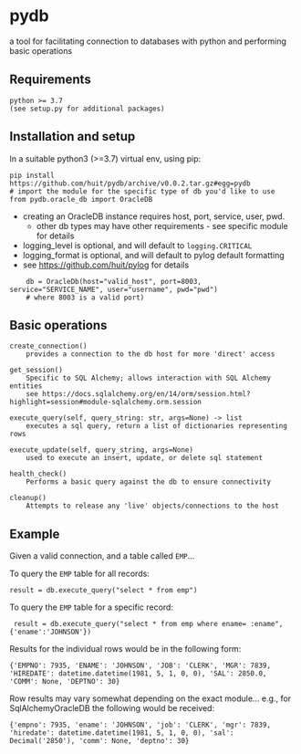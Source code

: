 # pydb

a tool for facilitating connection to databases with python and performing basic operations

## Requirements

    python >= 3.7
    (see setup.py for additional packages)

## Installation and setup

In a suitable python3 (>=3.7) virtual env, using pip:

    pip install https://github.com/huit/pydb/archive/v0.0.2.tar.gz#egg=pydb
    # import the module for the specific type of db you'd like to use
    from pydb.oracle_db import OracleDB

* creating an OracleDB instance requires host, port, service, user, pwd.
    * other db types may have other requirements - see specific module for details  
* logging_level is optional, and will default to `logging.CRITICAL`
* logging_format is optional, and will default to pylog default formatting
* see https://github.com/huit/pylog for details

```    
    db = OracleDb(host="valid_host", port=8003, service="SERVICE_NAME", user="username", pwd="pwd")
    # where 8003 is a valid port)
```
## Basic operations

    create_connection()
        provides a connection to the db host for more 'direct' access

    get_session()
        Specific to SQL Alchemy; allows interaction with SQL Alchemy entities
        see https://docs.sqlalchemy.org/en/14/orm/session.html?highlight=session#module-sqlalchemy.orm.session

    execute_query(self, query_string: str, args=None) -> list
        executes a sql query, return a list of dictionaries representing rows

    execute_update(self, query_string, args=None)
        used to execute an insert, update, or delete sql statement
    
    health_check()
        Performs a basic query against the db to ensure connectivity

    cleanup()
        Attempts to release any 'live' objects/connections to the host

## Example

Given a valid connection, and a table called `EMP`...

To query the `EMP` table for all records:

    result = db.execute_query("select * from emp")

To query the `EMP` table for a specific record:

     result = db.execute_query("select * from emp where ename= :ename", {'ename':'JOHNSON'})

Results for the individual rows would be in the following form:

    {'EMPNO': 7935, 'ENAME': 'JOHNSON', 'JOB': 'CLERK', 'MGR': 7839, 'HIREDATE': datetime.datetime(1981, 5, 1, 0, 0), 'SAL': 2850.0, 'COMM': None, 'DEPTNO': 30}

Row results may vary somewhat depending on the exact module... e.g., for SqlAlchemyOracleDB the following would be received:

    {'empno': 7935, 'ename': 'JOHNSON', 'job': 'CLERK', 'mgr': 7839, 'hiredate': datetime.datetime(1981, 5, 1, 0, 0), 'sal': Decimal('2850'), 'comm': None, 'deptno': 30}